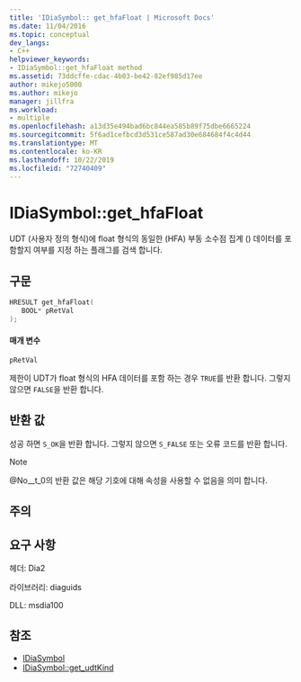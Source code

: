 ```yaml
---
title: 'IDiaSymbol:: get_hfaFloat | Microsoft Docs'
ms.date: 11/04/2016
ms.topic: conceptual
dev_langs:
- C++
helpviewer_keywords:
- IDiaSymbol::get_hfaFloat method
ms.assetid: 73ddcffe-cdac-4b03-be42-82ef985d17ee
author: mikejo5000
ms.author: mikejo
manager: jillfra
ms.workload:
- multiple
ms.openlocfilehash: a13d35e494bad6bc844ea585b89f75dbe6665224
ms.sourcegitcommit: 5f6ad1cefbcd3d531ce587ad30e684684f4c4d44
ms.translationtype: MT
ms.contentlocale: ko-KR
ms.lasthandoff: 10/22/2019
ms.locfileid: "72740409"
---
```

# <a name="idiasymbolget_hfafloat"></a>IDiaSymbol::get_hfaFloat
UDT (사용자 정의 형식)에 float 형식의 동일한 (HFA) 부동 소수점 집계 () 데이터를 포함할지 여부를 지정 하는 플래그를 검색 합니다.

## <a name="syntax"></a>구문

```C++
HRESULT get_hfaFloat( 
   BOOL* pRetVal
);
```

#### <a name="parameters"></a>매개 변수
 `pRetVal`

제한이 UDT가 float 형식의 HFA 데이터를 포함 하는 경우 `TRUE`를 반환 합니다. 그렇지 않으면 `FALSE`을 반환 합니다.

## <a name="return-value"></a>반환 값
 성공 하면 `S_OK`을 반환 합니다. 그렇지 않으면 `S_FALSE` 또는 오류 코드를 반환 합니다.

> [!NOTE]
> @No__t_0의 반환 값은 해당 기호에 대해 속성을 사용할 수 없음을 의미 합니다.

## <a name="remarks"></a>주의

## <a name="requirements"></a>요구 사항
 헤더: Dia2

 라이브러리: diaguids

 DLL: msdia100

## <a name="see-also"></a>참조
- [IDiaSymbol](../../debugger/debug-interface-access/idiasymbol.md)
- [IDiaSymbol::get_udtKind](../../debugger/debug-interface-access/idiasymbol-get-udtkind.md)